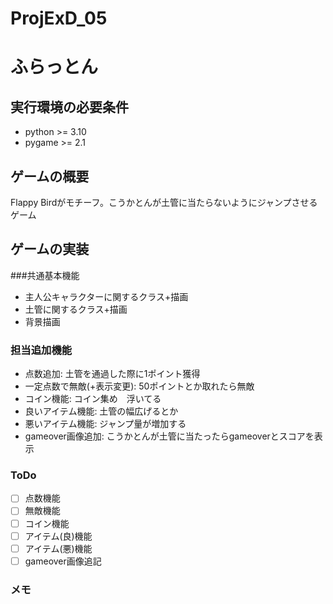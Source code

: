 # ProjExD_05

# ふらっとん
## 実行環境の必要条件
* python >= 3.10
* pygame >= 2.1

## ゲームの概要
Flappy Birdがモチーフ。こうかとんが土管に当たらないようにジャンプさせるゲーム

## ゲームの実装
###共通基本機能
* 主人公キャラクターに関するクラス+描画
* 土管に関するクラス+描画
* 背景描画
### 担当追加機能
* 点数追加: 土管を通過した際に1ポイント獲得
* 一定点数で無敵(+表示変更): 50ポイントとか取れたら無敵
* コイン機能: コイン集め　浮いてる
* 良いアイテム機能: 土管の幅広げるとか
* 悪いアイテム機能: ジャンプ量が増加する
* gameover画像追加: こうかとんが土管に当たったらgameoverとスコアを表示
### ToDo
- [ ] 点数機能
- [ ] 無敵機能
- [ ] コイン機能
- [ ] アイテム(良)機能
- [ ] アイテム(悪)機能
- [ ] gameover画像追記
### メモ
